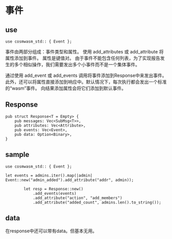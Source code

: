 # 事件

## use
```
use cosmwasm_std:: { Event };
```
事件由两部分组成：事件类型和属性。 使用 add_attributes 或 add_attribute 将属性添加到事件。 属性是键值对。 由于事件不能包含任何列表，为了实现报告发生的多个相似操作，我们需要发出多个小事件而不是一个集体事件。

通过使用 add_event 或 add_events 调用将事件添加到Response中来发出事件。 此外，还可以将属性直接添加到响应中。默认情况下，每次执行都会发出一个标准的“wasm”事件。 向结果添加属性会将它们添加到默认事件。

## Response
```
pub struct Response<T = Empty> {
    pub messages: Vec<SubMsg<T>>,
    pub attributes: Vec<Attribute>,
    pub events: Vec<Event>,
    pub data: Option<Binary>,
}
```


## sample

```
use cosmwasm_std:: { Event };

let events = admins.iter().map(|admin| Event::new("admin_added").add_attribute("addr", admin));

        let resp = Response::new()
            .add_events(events)
            .add_attribute("action", "add_members")
            .add_attribute("added_count", admins.len().to_string());

```
## data
在response中还可以带有data。但基本无用。
